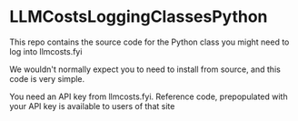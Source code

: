 # LLMCostsLoggingClassesPython

This repo contains the source code for the Python class you might need to log into llmcosts.fyi

We wouldn't normally expect you to need to install from source, and this code is very simple.

You need an API key from llmcosts.fyi. Reference code, prepopulated with your API key is available to users of that site
